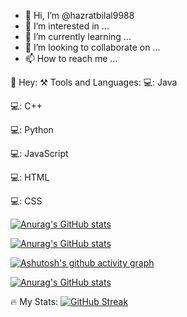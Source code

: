- 👋 Hi, I’m @hazratbilal9988
- 👀 I’m interested in ...
- 🌱 I’m currently learning ...
- 💞️ I’m looking to collaborate on ...
- 📫 How to reach me ...


👋 Hey:
⚒️ Tools and Languages:
  💻: Java
  
  💻: C++
  
  💻: Python
  
  💻: JavaScript
  
  💻: HTML
  
  💻: CSS
  
  
  [![Anurag's GitHub stats](https://github.com/DenverCoder1/DenverCoder1#-software-and-tools)](https://github.com/anuraghazra/github-readme-stats)
  
  
  [![Anurag's GitHub stats](https://github-readme-stats.vercel.app/api?username=hazratbilal9988)](https://github.com/anuraghazra/github-readme-stats)
  
  
  [![Ashutosh's github activity graph](https://github-readme-activity-graph.cyclic.app/graph?username=hazratbilal9988&bg_color=fffff0&color=708090&line=24292e&point=24292e&area=true&hide_border=true)](https://github.com/ashutosh00710/github-readme-activity-graph)
  
  [![Anurag's GitHub stats](https://github-readme-stats.vercel.app/api?username=hazratbilal9988)](https://github.com/anuraghazra/github-readme-stats)
  

🔥 My Stats:
[![GitHub Streak](https://streak-stats.demolab.com/?user=hazratbilal9988)](https://git.io/streak-stats)

<!---
hazratbilal9988/hazratbilal9988 is a ✨ special ✨ repository because its `README.md` (this file) appears on your GitHub profile.
You can click the Preview link to take a look at your changes.
--->
